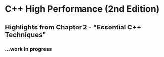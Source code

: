 # C++ High Performance (2nd Edition)

## Highlights from Chapter 2 - "Essential C++ Techniques"

### ...work in progress
